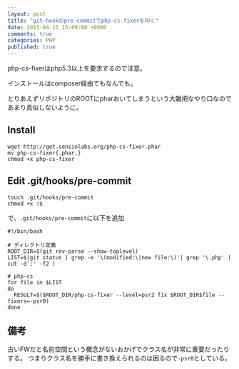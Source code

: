 ```yaml
---
layout: post
title: "git-hookのpre-commitでphp-cs-fixerを叩く"
date: 2015-04-15 15:09:08 +0900
comments: true
categories: PHP
published: true
---
```


php-cs-fixerはphp5.3以上を要求するので注意。

インストールはcomposer経由でもなんでも。

とりあえずリポジトリのROOTにpharおいてしまうという大雑把なやり口なのであまり真似しないように。

## Install

```
wget http://get.sensiolabs.org/php-cs-fixer.phar
mv php-cs-fixer{.phar,}
chmod +x php-cs-fixer
```

## Edit .git/hooks/pre-commit

```
touch .git/hooks/pre-commit
chmod +x !$
```

で、`.git/hooks/pre-commit`に以下を追加

```
#!/bin/bash

# ディレクトリ定義
ROOT_DIR=$(git rev-parse --show-toplevel)
LIST=$(git status | grep -e '\(modified:\|new file:\)'| grep '\.php' | cut -d':' -f2 )

# php-cs
for file in $LIST
do
  RESULT=$($ROOT_DIR/php-cs-fixer --level=psr2 fix $ROOT_DIR$file --fixers=-psr0)
done
```

## 備考

古いFWだと名前空間という概念がないおかげでクラス名が非常に重要だったりする。
つまりクラス名を勝手に書き換えられるのは困るので`-psr0`としている。
